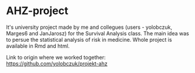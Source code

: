 # AHZ-project

It's university project made by me and collegues (users - yolobczuk, Marges6 and JanJarosz) for the Survival Analysis class. The main idea was to persue the statistical analysis of risk in medicine. Whole project is available in Rmd and html. 

Link to origin where we worked together: https://github.com/yolobczuk/projekt-ahz
